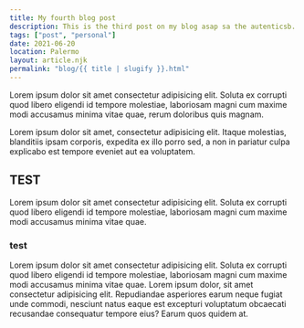 ```yaml
---
title: My fourth blog post
description: This is the third post on my blog asap sa the autenticsb. Soluta ex corrupti quod libero.
tags: ["post", "personal"]
date: 2021-06-20
location: Palermo
layout: article.njk
permalink: "blog/{{ title | slugify }}.html"
---
```


Lorem ipsum dolor sit amet consectetur adipisicing elit. Soluta ex corrupti quod libero eligendi id tempore molestiae, laboriosam magni cum maxime modi accusamus minima vitae quae, rerum doloribus quis magnam.

Lorem ipsum dolor sit amet, consectetur adipisicing elit. Itaque molestias, blanditiis ipsam corporis, expedita ex illo porro sed, a non in pariatur culpa explicabo est tempore eveniet aut ea voluptatem.

## TEST

Lorem ipsum dolor sit amet consectetur adipisicing elit. Soluta ex corrupti quod libero eligendi id tempore molestiae, laboriosam magni cum maxime modi accusamus minima vitae quae.

### test

Lorem ipsum dolor sit amet consectetur adipisicing elit. Soluta ex corrupti quod libero eligendi id tempore molestiae, laboriosam magni cum maxime modi accusamus minima vitae quae. Lorem ipsum dolor, sit amet consectetur adipisicing elit. Repudiandae asperiores earum neque fugiat unde commodi, nesciunt natus eaque est excepturi voluptatum obcaecati recusandae consequatur tempore eius? Earum quos quidem at.
